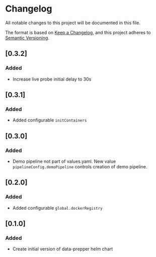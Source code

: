 # Changelog
All notable changes to this project will be documented in this file.

The format is based on [Keep a Changelog](https://keepachangelog.com/en/1.1.0/),
and this project adheres to [Semantic Versioning](https://semver.org/spec/v2.0.0.html).

## [0.3.2]
### Added
- Increase live probe initial delay to 30s

## [0.3.1]
### Added
- Added configurable `initContainers`

## [0.3.0]
### Added
- Demo pipeline not part of values.yaml. New value `pipelineConfig.demoPipeline` controls creation of demo pipeline.

## [0.2.0]
### Added
- Added configurable `global.dockerRegistry`

## [0.1.0]
### Added
- Create initial version of data-prepper helm chart

